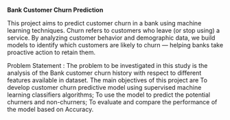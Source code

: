 **Bank Customer Churn Prediction**

This project aims to predict customer churn in a bank using machine learning techniques. Churn refers to customers who leave (or stop using) a service. By analyzing customer behavior and demographic data, we build models to identify which customers are likely to churn — helping banks take proactive action to retain them.


Problem Statement :
The problem to be investigated in this study is the analysis of the Bank customer churn history with respect to different features available in dataset. 
The main objectives of this project are To develop customer churn predictive model using supervised machine learning classifiers algorithms; To use the model to predict the potential churners and non-churners; To evaluate and compare the performance of the model based on Accuracy.



